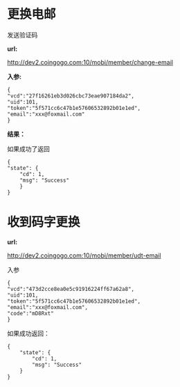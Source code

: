 # 更换电邮 #

发送验证码

**url:**

http://dev2.coingogo.com:10/mobi/member/change-email

**入参:**

	{
	"vcd":"27f16261eb3d026cbc73eae907184da2",
	"uid":101,
	"token":"5f571cc6c47b1e57606532892b01e1ed",
	"email":"xxx@foxmail.com"
	}

**结果：**

如果成功了返回

	{
    "state": {
        "cd": 1,
        "msg": "Success"
    	}
	}	



# 收到码字更换 #


**url:**

http://dev2.coingogo.com:10/mobi/member/udt-email

入参

	{
	"vcd":"473d2cce8ea0e5c91916224ff67a62a8",
	"uid":101,
	"token":"5f571cc6c47b1e57606532892b01e1ed",
	"email":"xxx@foxmail.com",
	"code":"mD8Rxt"
	}
    
如果成功返回：
    

	{
	    "state": {
	        "cd": 1,
	        "msg": "Success"
	    }
	}
    
